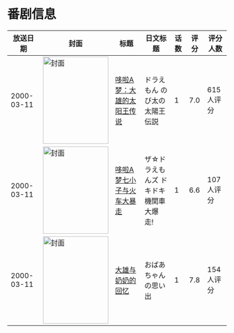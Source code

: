 # 番剧信息

|放送日期|封面|标题|日文标题|话数|评分|评分人数|
|---|---|---|---|---|---|---|
|2000-03-11|<img src="//lain.bgm.tv/pic/cover/c/f1/b6/464_t7IB6.jpg" alt="封面" style="width:150px;height:200px;object-fit:cover;">|[哆啦A梦：大雄的太阳王传说](https://bangumi.tv/subject/464)|ドラえもん のび太の太陽王伝説|1|7.0|615人评分|
|2000-03-11|<img src="//lain.bgm.tv/pic/cover/c/cd/3b/68967_IiHDi.jpg" alt="封面" style="width:150px;height:200px;object-fit:cover;">|[哆啦A梦七小子与火车大暴走](https://bangumi.tv/subject/68967)|ザ☆ドラえもんズ ドキドキ機関車大爆走!|1|6.6|107人评分|
|2000-03-11|<img src="//lain.bgm.tv/pic/cover/c/71/5e/121748_L0hz0.jpg" alt="封面" style="width:150px;height:200px;object-fit:cover;">|[大雄与奶奶的回忆](https://bangumi.tv/subject/121748)|おばあちゃんの思い出|1|7.8|154人评分|
